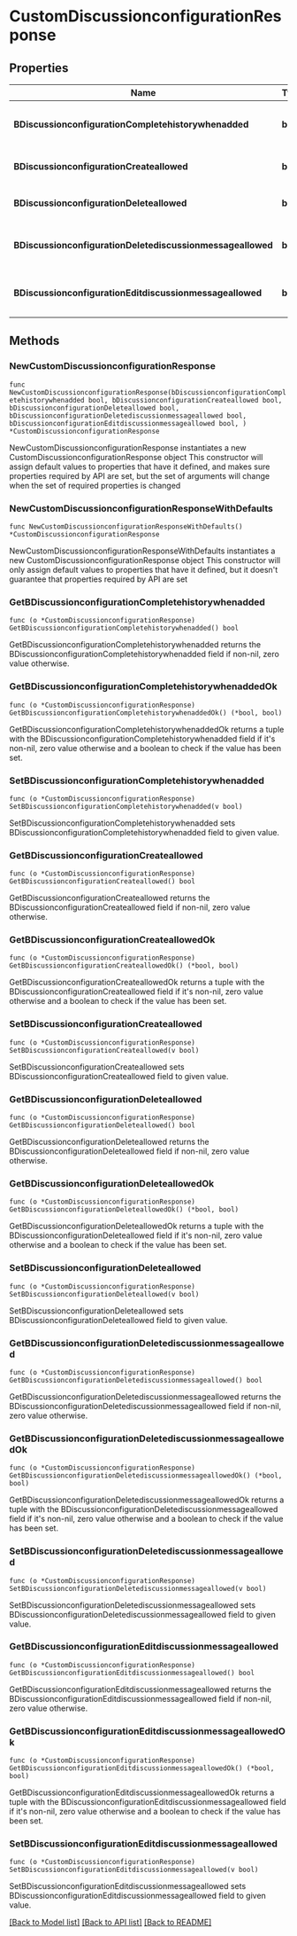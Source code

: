 # CustomDiscussionconfigurationResponse

## Properties

Name | Type | Description | Notes
------------ | ------------- | ------------- | -------------
**BDiscussionconfigurationCompletehistorywhenadded** | **bool** | If the added Discussionmembership will have access to the entire history or not | 
**BDiscussionconfigurationCreateallowed** | **bool** | If the the creation of the Discussion is allowed or not | 
**BDiscussionconfigurationDeleteallowed** | **bool** | If the the destruction of the Discussion is allowed or not | 
**BDiscussionconfigurationDeletediscussionmessageallowed** | **bool** | If the the destruction of the Discussionmessage is allowed or not | 
**BDiscussionconfigurationEditdiscussionmessageallowed** | **bool** | If the the creation of the Discussionmessage is allowed or not | 

## Methods

### NewCustomDiscussionconfigurationResponse

`func NewCustomDiscussionconfigurationResponse(bDiscussionconfigurationCompletehistorywhenadded bool, bDiscussionconfigurationCreateallowed bool, bDiscussionconfigurationDeleteallowed bool, bDiscussionconfigurationDeletediscussionmessageallowed bool, bDiscussionconfigurationEditdiscussionmessageallowed bool, ) *CustomDiscussionconfigurationResponse`

NewCustomDiscussionconfigurationResponse instantiates a new CustomDiscussionconfigurationResponse object
This constructor will assign default values to properties that have it defined,
and makes sure properties required by API are set, but the set of arguments
will change when the set of required properties is changed

### NewCustomDiscussionconfigurationResponseWithDefaults

`func NewCustomDiscussionconfigurationResponseWithDefaults() *CustomDiscussionconfigurationResponse`

NewCustomDiscussionconfigurationResponseWithDefaults instantiates a new CustomDiscussionconfigurationResponse object
This constructor will only assign default values to properties that have it defined,
but it doesn't guarantee that properties required by API are set

### GetBDiscussionconfigurationCompletehistorywhenadded

`func (o *CustomDiscussionconfigurationResponse) GetBDiscussionconfigurationCompletehistorywhenadded() bool`

GetBDiscussionconfigurationCompletehistorywhenadded returns the BDiscussionconfigurationCompletehistorywhenadded field if non-nil, zero value otherwise.

### GetBDiscussionconfigurationCompletehistorywhenaddedOk

`func (o *CustomDiscussionconfigurationResponse) GetBDiscussionconfigurationCompletehistorywhenaddedOk() (*bool, bool)`

GetBDiscussionconfigurationCompletehistorywhenaddedOk returns a tuple with the BDiscussionconfigurationCompletehistorywhenadded field if it's non-nil, zero value otherwise
and a boolean to check if the value has been set.

### SetBDiscussionconfigurationCompletehistorywhenadded

`func (o *CustomDiscussionconfigurationResponse) SetBDiscussionconfigurationCompletehistorywhenadded(v bool)`

SetBDiscussionconfigurationCompletehistorywhenadded sets BDiscussionconfigurationCompletehistorywhenadded field to given value.


### GetBDiscussionconfigurationCreateallowed

`func (o *CustomDiscussionconfigurationResponse) GetBDiscussionconfigurationCreateallowed() bool`

GetBDiscussionconfigurationCreateallowed returns the BDiscussionconfigurationCreateallowed field if non-nil, zero value otherwise.

### GetBDiscussionconfigurationCreateallowedOk

`func (o *CustomDiscussionconfigurationResponse) GetBDiscussionconfigurationCreateallowedOk() (*bool, bool)`

GetBDiscussionconfigurationCreateallowedOk returns a tuple with the BDiscussionconfigurationCreateallowed field if it's non-nil, zero value otherwise
and a boolean to check if the value has been set.

### SetBDiscussionconfigurationCreateallowed

`func (o *CustomDiscussionconfigurationResponse) SetBDiscussionconfigurationCreateallowed(v bool)`

SetBDiscussionconfigurationCreateallowed sets BDiscussionconfigurationCreateallowed field to given value.


### GetBDiscussionconfigurationDeleteallowed

`func (o *CustomDiscussionconfigurationResponse) GetBDiscussionconfigurationDeleteallowed() bool`

GetBDiscussionconfigurationDeleteallowed returns the BDiscussionconfigurationDeleteallowed field if non-nil, zero value otherwise.

### GetBDiscussionconfigurationDeleteallowedOk

`func (o *CustomDiscussionconfigurationResponse) GetBDiscussionconfigurationDeleteallowedOk() (*bool, bool)`

GetBDiscussionconfigurationDeleteallowedOk returns a tuple with the BDiscussionconfigurationDeleteallowed field if it's non-nil, zero value otherwise
and a boolean to check if the value has been set.

### SetBDiscussionconfigurationDeleteallowed

`func (o *CustomDiscussionconfigurationResponse) SetBDiscussionconfigurationDeleteallowed(v bool)`

SetBDiscussionconfigurationDeleteallowed sets BDiscussionconfigurationDeleteallowed field to given value.


### GetBDiscussionconfigurationDeletediscussionmessageallowed

`func (o *CustomDiscussionconfigurationResponse) GetBDiscussionconfigurationDeletediscussionmessageallowed() bool`

GetBDiscussionconfigurationDeletediscussionmessageallowed returns the BDiscussionconfigurationDeletediscussionmessageallowed field if non-nil, zero value otherwise.

### GetBDiscussionconfigurationDeletediscussionmessageallowedOk

`func (o *CustomDiscussionconfigurationResponse) GetBDiscussionconfigurationDeletediscussionmessageallowedOk() (*bool, bool)`

GetBDiscussionconfigurationDeletediscussionmessageallowedOk returns a tuple with the BDiscussionconfigurationDeletediscussionmessageallowed field if it's non-nil, zero value otherwise
and a boolean to check if the value has been set.

### SetBDiscussionconfigurationDeletediscussionmessageallowed

`func (o *CustomDiscussionconfigurationResponse) SetBDiscussionconfigurationDeletediscussionmessageallowed(v bool)`

SetBDiscussionconfigurationDeletediscussionmessageallowed sets BDiscussionconfigurationDeletediscussionmessageallowed field to given value.


### GetBDiscussionconfigurationEditdiscussionmessageallowed

`func (o *CustomDiscussionconfigurationResponse) GetBDiscussionconfigurationEditdiscussionmessageallowed() bool`

GetBDiscussionconfigurationEditdiscussionmessageallowed returns the BDiscussionconfigurationEditdiscussionmessageallowed field if non-nil, zero value otherwise.

### GetBDiscussionconfigurationEditdiscussionmessageallowedOk

`func (o *CustomDiscussionconfigurationResponse) GetBDiscussionconfigurationEditdiscussionmessageallowedOk() (*bool, bool)`

GetBDiscussionconfigurationEditdiscussionmessageallowedOk returns a tuple with the BDiscussionconfigurationEditdiscussionmessageallowed field if it's non-nil, zero value otherwise
and a boolean to check if the value has been set.

### SetBDiscussionconfigurationEditdiscussionmessageallowed

`func (o *CustomDiscussionconfigurationResponse) SetBDiscussionconfigurationEditdiscussionmessageallowed(v bool)`

SetBDiscussionconfigurationEditdiscussionmessageallowed sets BDiscussionconfigurationEditdiscussionmessageallowed field to given value.



[[Back to Model list]](../README.md#documentation-for-models) [[Back to API list]](../README.md#documentation-for-api-endpoints) [[Back to README]](../README.md)


